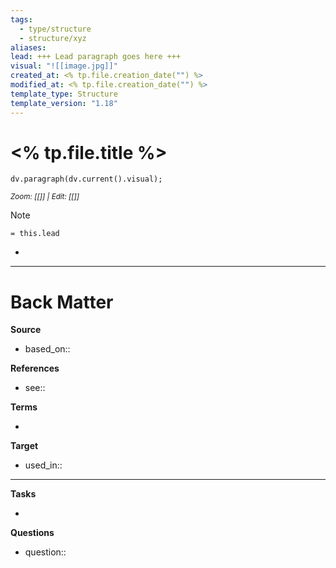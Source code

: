 ```yaml
---
tags:
  - type/structure
  - structure/xyz
aliases: 
lead: +++ Lead paragraph goes here +++
visual: "![[image.jpg]]"
created_at: <% tp.file.creation_date("") %>
modified_at: <% tp.file.creation_date("") %>
template_type: Structure
template_version: "1.18"
---
```


# <% tp.file.title %>
<!--  Clear and descriptive title -->

<!-- Visual or sketchnote if available -->

```dataviewjs 
dv.paragraph(dv.current().visual);
```
<small>_Zoom: [[]] | Edit: [[]]_</small>

<!--  Summarized structure from "lead"-key  in properties section -->

> [!Note]
> `= this.lead`

<!-- Main STRUCTURE of my content -->
- 




---
# Back Matter

**Source**
<!-- Always keep a link to the source- --> 
- based_on::

**References**
<!-- Links to pages not referenced in the content. see: [[related note]] because <reason> -->
- see:: 

**Terms**
<!-- Links to definition pages. -->
- 

**Target**
<!-- Link to project note or externaly published content. -->
- used_in::

---
**Tasks**
<!-- What remains to be done with this note? --> 
- 

**Questions**
<!-- What remains for you to consider? --> 
- question::
